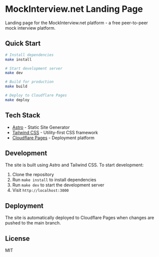 # MockInterview.net Landing Page

Landing page for the MockInterview.net platform - a free peer-to-peer mock interview platform.

## Quick Start

```bash
# Install dependencies
make install

# Start development server
make dev

# Build for production
make build

# Deploy to Cloudflare Pages
make deploy
```

## Tech Stack

- [Astro](https://astro.build) - Static Site Generator
- [Tailwind CSS](https://tailwindcss.com) - Utility-first CSS framework
- [Cloudflare Pages](https://pages.cloudflare.com) - Deployment platform

## Development

The site is built using Astro and Tailwind CSS. To start development:

1. Clone the repository
2. Run `make install` to install dependencies
3. Run `make dev` to start the development server
4. Visit `http://localhost:3000`

## Deployment

The site is automatically deployed to Cloudflare Pages when changes are pushed to the main branch.

## License

MIT 